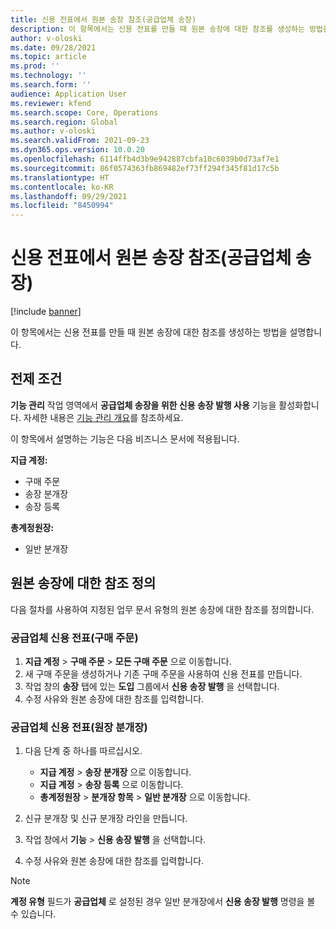 ```yaml
---
title: 신용 전표에서 원본 송장 참조(공급업체 송장)
description: 이 항목에서는 신용 전표를 만들 때 원본 송장에 대한 참조를 생성하는 방법을 설명합니다.
author: v-oloski
ms.date: 09/28/2021
ms.topic: article
ms.prod: ''
ms.technology: ''
ms.search.form: ''
audience: Application User
ms.reviewer: kfend
ms.search.scope: Core, Operations
ms.search.region: Global
ms.author: v-oloski
ms.search.validFrom: 2021-09-23
ms.dyn365.ops.version: 10.0.20
ms.openlocfilehash: 6114ffb4d3b9e942887cbfa10c6039b0d73af7e1
ms.sourcegitcommit: 86f0574363fb869482ef73ff294f345f81d17c5b
ms.translationtype: HT
ms.contentlocale: ko-KR
ms.lasthandoff: 09/29/2021
ms.locfileid: "8450994"
---
```

# <a name="reference-original-invoices-in-credit-notes-vendor-invoices"></a>신용 전표에서 원본 송장 참조(공급업체 송장)

[!include [banner](../includes/banner.md)]

이 항목에서는 신용 전표를 만들 때 원본 송장에 대한 참조를 생성하는 방법을 설명합니다.

## <a name="prerequisites"></a>전제 조건

**기능 관리** 작업 영역에서 **공급업체 송장을 위한 신용 송장 발행 사용** 기능을 활성화합니다. 자세한 내용은 [기능 관리 개요](../../fin-ops-core/fin-ops/get-started/feature-management/feature-management-overview.md)를 참조하세요.

이 항목에서 설명하는 기능은 다음 비즈니스 문서에 적용됩니다.

**지급 계정:**

- 구매 주문
- 송장 분개장
- 송장 등록

**총계정원장:**

- 일반 분개장

## <a name="define-a-reference-to-an-original-invoice"></a>원본 송장에 대한 참조 정의

다음 절차를 사용하여 지정된 업무 문서 유형의 원본 송장에 대한 참조를 정의합니다.

### <a name="vendor-credit-note-purchase-order"></a>공급업체 신용 전표(구매 주문)

1. **지급 계정** \> **구매 주문** \> **모든 구매 주문** 으로 이동합니다.
2. 새 구매 주문을 생성하거나 기존 구매 주문을 사용하여 신용 전표를 만듭니다.
3. 작업 창의 **송장** 탭에 있는 **도입** 그룹에서 **신용 송장 발행** 을 선택합니다.
4. 수정 사유와 원본 송장에 대한 참조를 입력합니다.

### <a name="vendor-credit-note-ledger-journals"></a>공급업체 신용 전표(원장 분개장)

1. 다음 단계 중 하나를 따르십시오.

    - **지급 계정** \> **송장 분개장** 으로 이동합니다.
    - **지급 계정** \> **송장 등록** 으로 이동합니다.
    - **총계정원장** \> **분개장 항목** \> **일반 분개장** 으로 이동합니다.

2. 신규 분개장 및 신규 분개장 라인을 만듭니다.
3. 작업 창에서 **기능** \> **신용 송장 발행** 을 선택합니다.
4. 수정 사유와 원본 송장에 대한 참조를 입력합니다.

> [!NOTE]
> **계정 유형** 필드가 **공급업체** 로 설정된 경우 일반 분개장에서 **신용 송장 발행** 명령을 볼 수 있습니다.
